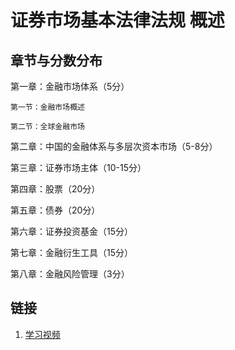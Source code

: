 # 证券市场基本法律法规 概述

## 章节与分数分布
第一章：金融市场体系（5分）

	第一节：金融市场概述

	第二节：全球金融市场

第二章：中国的金融体系与多层次资本市场（5-8分）

第三章：证券市场主体（10-15分）

第四章：股票（20分）

第五章：债券（20分）

第六章：证券投资基金（15分）

第七章：金融衍生工具（15分）

第八章：金融风险管理（3分）



## 链接
1. [学习视频](https://www.bilibili.com/video/BV1Ab411V7iU?p=2)
